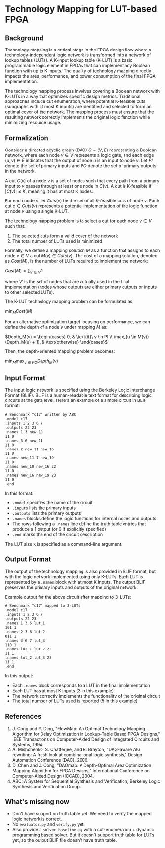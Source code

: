 # Technology Mapping for LUT-based FPGA


## Background

Technology mapping is a critical stage in the FPGA design flow where a technology-independent logic network is transformed into a network of lookup tables (LUTs). A K-input lookup table (K-LUT) is a basic programmable logic element in FPGAs that can implement any Boolean function with up to K inputs. The quality of technology mapping directly impacts the area, performance, and power consumption of the final FPGA implementation.

The technology mapping process involves covering a Boolean network with K-LUTs in a way that optimizes specific design metrics. Traditional approaches include cut enumeration, where potential K-feasible cuts (subgraphs with at most K inputs) are identified and selected to form an optimal cover of the network. The mapping process must ensure that the resulting network correctly implements the original logic function while minimizing resource usage.

## Formalization

Consider a directed acyclic graph (DAG) $G = (V, E)$ representing a Boolean network, where each node $v \in V$ represents a logic gate, and each edge $(u, v) \in E$ indicates that the output of node $u$ is an input to node $v$. Let $PI$ denote the set of primary inputs and $PO$ denote the set of primary outputs in the network.

A cut $C(v)$ of a node $v$ is a set of nodes such that every path from a primary input to $v$ passes through at least one node in $C(v)$. A cut is K-feasible if $|C(v)| \leq K$, meaning it has at most K nodes.

For each node $v$, let $Cuts(v)$ be the set of all K-feasible cuts of node $v$. Each cut $c \in Cuts(v)$ represents a potential implementation of the logic function at node $v$ using a single K-LUT.

The technology mapping problem is to select a cut for each node $v \in V$ such that:
1. The selected cuts form a valid cover of the network
2. The total number of LUTs used is minimized

Formally, we define a mapping solution $M$ as a function that assigns to each node $v \in V$ a cut $M(v) \in Cuts(v)$. The cost of a mapping solution, denoted as $Cost(M)$, is the number of LUTs required to implement the network:

$Cost(M) = \sum_{v \in V'} 1$

where $V'$ is the set of nodes that are actually used in the final implementation (nodes whose outputs are either primary outputs or inputs to other selected LUTs).

The K-LUT technology mapping problem can be formulated as:

$\min_{M} Cost(M)$

For an alternative optimization target focusing on performance, we can define the depth of a node $v$ under mapping $M$ as:

$Depth_M(v) = \begin{cases}
0, & \text{if}\ v \in PI \\
\max_{u \in M(v)} (Depth_M(u) + 1), & \text{otherwise}
\end{cases}$

Then, the depth-oriented mapping problem becomes:

$\min_{M} \max_{v \in PO} Depth_M(v)$

## Input Format

The input logic network is specified using the Berkeley Logic Interchange Format (BLIF). BLIF is a human-readable text format for describing logic circuits at the gate level. Here's an example of a simple circuit in BLIF format:

```blif
# Benchmark "c17" written by ABC
.model c17
.inputs 1 2 3 6 7
.outputs 22 23
.names 1 3 new_10
11 0
.names 3 6 new_11
11 0
.names 2 new_11 new_16
11 0
.names new_11 7 new_19
11 0
.names new_10 new_16 22
11 0
.names new_16 new_19 23
11 0
.end
```

In this format:
- `.model` specifies the name of the circuit
- `.inputs` lists the primary inputs
- `.outputs` lists the primary outputs
- `.names` blocks define the logic functions for internal nodes and outputs
- The rows following a `.names` line define the truth table entries that produce a 1 output (or 0 if explicitly specified)
- `.end` marks the end of the circuit description

The LUT size `K` is specified as a command-line argument.

## Output Format

The output of the technology mapping is also provided in BLIF format, but with the logic network implemented using only K-LUTs. Each LUT is represented by a `.names` block with at most K inputs. The output BLIF preserves the primary inputs and outputs of the original network.

Example output for the above circuit after mapping to 3-LUTs:

```blif
# Benchmark "c17" mapped to 3-LUTs
.model c17
.inputs 1 2 3 6 7
.outputs 22 23
.names 1 3 6 lut_1
101 1
.names 2 3 6 lut_2
011 1
.names 3 6 7 lut_3
110 1
.names lut_1 lut_2 22
11 1
.names lut_2 lut_3 23
11 1
.end
```

In this output:
- Each `.names` block corresponds to a LUT in the final implementation
- Each LUT has at most K inputs (3 in this example)
- The network correctly implements the functionality of the original circuit
- The total number of LUTs used is reported (5 in this example)

## References
1. J. Cong and Y. Ding, "FlowMap: An Optimal Technology Mapping Algorithm for Delay Optimization in Lookup-Table Based FPGA Designs," IEEE Transactions on Computer-Aided Design of Integrated Circuits and Systems, 1994.
2. A. Mishchenko, S. Chatterjee, and R. Brayton, "DAG-aware AIG rewriting: A fresh look at combinational logic synthesis," Design Automation Conference (DAC), 2006.
3. D. Chen and J. Cong, "DAOmap: A Depth-Optimal Area Optimization Mapping Algorithm for FPGA Designs," International Conference on Computer-Aided Design (ICCAD), 2004.
4. ABC: A System for Sequential Synthesis and Verification, Berkeley Logic Synthesis and Verification Group.


## What's missing now
- Don't have support on truth table yet. We need to verify the mapped logic network is correct. 
- No `evaluator.py` and `verify.py` yet. 
- Also provide a `solver_baseline.py` with a cut-enumeration + dynamic programming based solver. But it doesn't support truth table for LUTs yet, so the output BLIF file doesn't have truth table. 